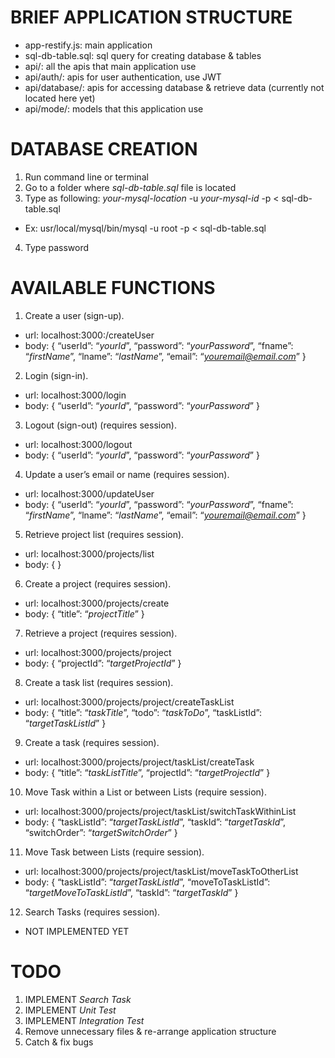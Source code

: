 # BRIEF APPLICATION STRUCTURE
* app-restify.js: main application
* sql-db-table.sql: sql query for creating database & tables
* api/: all the apis that main application use
* api/auth/: apis for user authentication, use JWT
* api/database/: apis for accessing database & retrieve data (currently not located here yet)
* api/mode/: models that this application use

# DATABASE CREATION
1. Run command line or terminal
2. Go to a folder where *sql-db-table.sql* file is located
3. Type as following: *your-mysql-location* -u *your-mysql-id*  -p < sql-db-table.sql
* Ex: usr/local/mysql/bin/mysql -u root -p < sql-db-table.sql
4. Type password

# AVAILABLE FUNCTIONS
1. Create a user (sign-up).
* url: localhost:3000:/createUser
* body: { “userId”: “*yourId*”, “password”: “*yourPassword*”, “fname”: “*firstName*”, “lname”: “*lastName*”, “email”: “*youremail@email.com*” }

2. Login (sign-in).
* url: localhost:3000/login
* body: { “userId”: “*yourId*”, “password”: “*yourPassword*” }

3. Logout (sign-out) (requires session).
* url: localhost:3000/logout
* body: { “userId”: “*yourId*”, “password”: “*yourPassword*” }

4. Update a user’s email or name (requires session).
* url: localhost:3000/updateUser
* body: { “userId”: “*yourId*”, “password”: “*yourPassword*”, “fname”: “*firstName*”, “lname”: “*lastName*”, “email”: “*youremail@email.com*” }

5. Retrieve project list (requires session).
* url: localhost:3000/projects/list
* body: {  }

6. Create a project (requires session).
* url: localhost:3000/projects/create
* body: { “title”: “*projectTitle*” }

7. Retrieve a project (requires session).
* url: localhost:3000/projects/project
* body: { “projectId”: “*targetProjectId*” }

8. Create a task list (requires session).
* url: localhost:3000/projects/project/createTaskList
* body: { “title”: “*taskTitle*”, “todo”: “*taskToDo*”, “taskListId”: “*targetTaskListId*” }

9. Create a task (requires session).
* url: localhost:3000/projects/project/taskList/createTask
* body: { “title”: “*taskListTitle*”, “projectId”: “*targetProjectId*” }

10. Move Task within a List or between Lists (require session).
* url: localhost:3000/projects/project/taskList/switchTaskWithinList
* body: { “taskListId”: “*targetTaskListId*”, “taskId”: “*targetTaskId*”, “switchOrder”: “*targetSwitchOrder*” }

11. Move Task between Lists (require session).
* url: localhost:3000/projects/project/taskList/moveTaskToOtherList
* body: { “taskListId”: “*targetTaskListId*”, “moveToTaskListId”: “*targetMoveToTaskListId*”, “taskId”: “*targetTaskId*” }

12. Search Tasks (requires session).
* NOT IMPLEMENTED YET

# TODO
1. IMPLEMENT *Search Task*
2. IMPLEMENT *Unit Test*
3. IMPLEMENT *Integration Test*
4. Remove unnecessary files & re-arrange application structure
5. Catch & fix bugs
